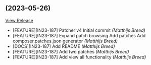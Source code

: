 ##  (2023-05-26)

[View Release](https://bitbucket.org/experius/happy-horizon-patches.git/commits/tag/)

*  [FEATURE][IN23-187] Patcher v4 Initial commit *(Matthijs Breed)*
*  [FEATURE][IN23-187] Expand patch browsing Add patches Add composer.patches.json generator *(Matthijs Breed)*
*  [DOCS][IN23-187] Add README *(Matthijs Breed)*
*  [FEATURE][IN23-187] Add two patches *(Matthijs Breed)*
*  [FEATURE][IN23-187] Add view all functionality *(Matthijs Breed)*


